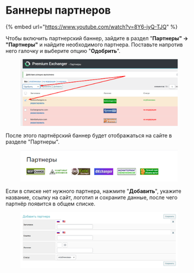 # Баннеры партнеров

{% embed url="https://www.youtube.com/watch?v=8Y6-iyQ-TJQ" %}

Чтобы включить партнерский баннер, зайдите в раздел "**Партнеры" -> "Партнеры"** и найдите необходимого партнера. Поставьте напротив него галочку и выберите опцию "**Одобрить**".

<figure><img src="../../.gitbook/assets/Screenshot_5 (4).png" alt=""><figcaption></figcaption></figure>

После этого партнёрский баннер будет отображаться на сайте в разделе "Партнеры".

<figure><img src="../../.gitbook/assets/image (1084).png" alt=""><figcaption></figcaption></figure>

Если в списке нет нужного партнера, нажмите "**Добавить**", укажите название, ссылку на сайт, логотип и сохраните данные, после чего партнёр появится в общем списке.

<figure><img src="../../.gitbook/assets/Screenshot_7 (3).png" alt=""><figcaption></figcaption></figure>
